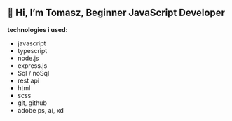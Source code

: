 ## 👋 Hi, I’m Tomasz, Beginner JavaScript Developer
<!-- i'm looking for a my first real job as a javascript/node.js dev. i can learn new stuff if it's required. -->

**technologies i used:**

* javascript
* typescript
* node.js
* express.js
* Sql / noSql
* rest api
* html
* scss
* git, github
* adobe ps, ai, xd

<!-- **got a project? let's talk!** -->
